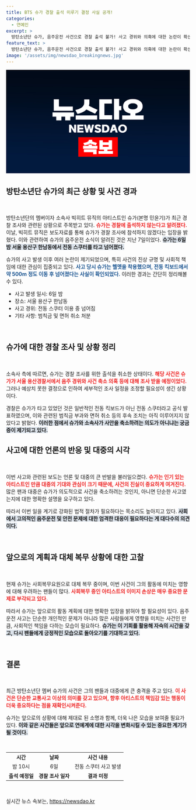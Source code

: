 ```yaml
---
title: BTS 슈가 경찰 출석 미루기 결정 사실 공개!
categories:
  - 연예인
excerpt: >
  방탄소년단 슈가, 음주운전 사건으로 경찰 출석 불가! 사고 경위와 의혹에 대한 논란이 확산 중. 그는 현재 사회복무 중으로, 진실은 어디에? 클릭해서 자세히 알아보세요!
feature_text: >
  방탄소년단 슈가, 음주운전 사건으로 경찰 출석 불가! 사고 경위와 의혹에 대한 논란이 확산 중. 그는 현재 사회복무 중으로, 진실은 어디에? 클릭해서 자세히 알아보세요!
image: '/assets/img/newsdao_breakingnews.jpg'
---
```


<p><img src="/assets/img/newsdao_breakingnews.jpg" alt="koreaapp 속보" /></p>

<h2 data-ke-size="size26">방탄소년단 슈가의 최근 상황 및 사건 경과</h2>

<p data-ke-size="size16">&nbsp;</p>

<p>방탄소년단의 멤버이자 소속사 빅히트 뮤직의 아티스트인 슈가(본명 민윤기)가 최근 경찰 조사와 관련된 상황으로 주목받고 있다. <b><span style="color: #ee2323;">슈가는 경찰에 출석하지 않는다고 알려졌다.</span></b> 이날, 빅히트 뮤직은 보도자료를 통해 슈가가 경찰 조사에 참석하지 않겠다는 입장을 밝혔다. 이와 관련하여 슈가의 음주운전 소식이 알려진 것은 지난 7일이었다. <b><span style="background-color: #21538527;">슈가는 6일 밤 서울 용산구 한남동에서 전동 스쿠터를 타고 넘어졌다.</span></b> </p>

<p>슈가의 사고 발생 이후 여러 논란이 제기되었으며, 특히 사건의 진상 규명 및 사회적 책임에 대한 관심이 집중되고 있다. <b><span style="color: #1a5490;">사고 당시 슈가는 헬멧을 착용했으며, 전동 킥보드에서 약 500m 정도 이동 후 넘어졌다는 사실이 확인되었다.</span></b> 이러한 경과는 간단히 정리해볼 수 있다. </p>

<ul>
    <li>사고 발생 일시: 6일 밤</li>
    <li>장소: 서울 용산구 한남동</li>
    <li>사고 경위: 전동 스쿠터 이용 중 넘어짐</li>
    <li>기타 사항: 범칙금 및 면허 취소 처분</li>
</ul>

<p data-ke-size="size16">&nbsp;</p>

<h2 data-ke-size="size26">슈가에 대한 경찰 조사 및 상황 정리</h2>

<p data-ke-size="size16">&nbsp;</p>

<p>소속사 측에 따르면, 슈가는 경찰 조사를 위한 출석을 취소한 상태이다. <b><span style="color: #ee2323;">해당 사건은 슈가가 서울 용산경찰서에서 음주 경위와 사건 축소 의혹 등에 대해 조사 받을 예정이었다.</span></b> 그러나 예상치 못한 결정으로 인하여 세부적인 조사 일정을 조정할 필요성이 생긴 상황이다. </p>

<p>경찰은 슈가가 타고 있었던 것은 일반적인 전동 킥보드가 아닌 전동 스쿠터라고 공식 발표하였으며, 이와 관련된 범칙금 부과와 면허 취소 등의 후속 조치는 아직 이루어지지 않았다고 밝혔다. <b><span style="background-color: #21538527;">이러한 점에서 슈가와 소속사가 사안을 축소하려는 의도가 아니냐는 궁금증이 제기되고 있다.</span></b> </p>

<h2 data-ke-size="size26">사고에 대한 언론의 반응 및 대중의 시각</h2>

<p data-ke-size="size16">&nbsp;</p>

<p>이번 사고와 관련된 보도는 언론 및 대중의 큰 반발을 불러일으켰다. <b><span style="color: #ee2323;">슈가는 인기 있는 아티스트인 만큼 대중의 기대와 관심이 크기 때문에, 사건의 진실이 중요하게 여겨진다.</span></b> 많은 팬과 대중은 슈가가 의도적으로 사건을 축소하려는 것인지, 아니면 단순한 사고였는지에 대한 명확한 설명을 요구하고 있다. </p>

<p>따라서 이번 일을 계기로 강화된 법적 절차가 필요하다는 목소리도 높아지고 있다. <b><span style="background-color: #21538527;">사회에서 고의적인 음주운전 및 안전 문제에 대한 엄격한 대응이 필요하다는 게 대다수의 의견이다.</span></b></p>

<p data-ke-size="size16">&nbsp;</p>

<h2 data-ke-size="size26">앞으로의 계획과 대체 복무 상황에 대한 고찰</h2>

<p data-ke-size="size16">&nbsp;</p>

<p>현재 슈가는 사회복무요원으로 대체 복무 중이며, 이번 사건이 그의 활동에 미치는 영향에 대해 우려하는 팬들이 많다. <b><span style="color: #ee2323;">사회복무 중인 아티스트의 이미지 손상은 매우 중요한 문제로 부각되고 있다.</span></b> </p>

<p>따라서 슈가는 앞으로의 활동 계획에 대한 명확한 입장을 밝혀야 할 필요성이 있다. 음주운전 사고는 단순한 개인적인 문제가 아니라 많은 사람들에게 영향을 미치는 사건인 만큼, 사회적인 책임을 다하는 모습이 필요하다. <b><span style="background-color: #21538527;">슈가는 이 기회를 활용해 자숙의 시간을 갖고, 다시 팬들에게 긍정적인 모습으로 돌아오기를 기대하고 있다.</span></b></p>

<p data-ke-size="size16">&nbsp;</p>

<h2 data-ke-size="size26">결론</h2>

<p data-ke-size="size16">&nbsp;</p>

<p>최근 방탄소년단 멤버 슈가의 사건은 그의 팬들과 대중에게 큰 충격을 주고 있다. <b><span style="color: #ee2323;">이 사건은 단순한 교통사고 이상의 의미를 갖고 있으며, 향후 아티스트의 책임감 있는 행동이 더욱 중요하다는 점을 재확인시켜준다.</span></b> </p>

<p>슈가는 앞으로의 상황에 대해 제대로 된 소명과 함께, 더욱 나은 모습을 보여줄 필요가 있다. <b><span style="background-color: #21538527;">이와 같은 사건들은 앞으로 연예계에 대한 시각을 변화시킬 수 있는 중요한 계기가 될 것이다.</span></b></p>

<p data-ke-size="size16">&nbsp;</p>

<table>
    <tr>
        <td style="text-align: center; height: 17px;"><b>시간</b></td>
        <td style="text-align: center; height: 17px;"><b>날짜</b></td>
        <td style="text-align: center; height: 17px;"><b>사건 내용</b></td>
    </tr>
    <tr>
        <td style="text-align: center; height: 17px;">밤 10시</td>
        <td style="text-align: center; height: 17px;">6일</td>
        <td style="text-align: center; height: 17px;">전동 스쿠터 사고 발생</td>
    </tr>
    <tr>
        <td style="text-align: center; height: 17px;"><b>출석 예정일</b></td>
        <td style="text-align: center; height: 17px;"><b>경찰 조사 일자</b></td>
        <td style="text-align: center; height: 17px;"><b>결과 미정</b></td>
    </tr>
</table>

<p data-ke-size="size16">&nbsp;</p>
실시간 뉴스 속보는, <a href="https://newsdao.kr" rel="dofollow">https://newsdao.kr</a>



